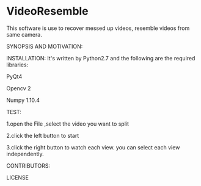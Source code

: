 # VideoResemble

This software is use to recover messed up videos, resemble videos from same camera. 

SYNOPSIS AND MOTIVATION:



INSTALLATION:
It's written by Python2.7 and the following are the required libraries:

PyQt4 

Opencv 2

Numpy 1.10.4




TEST:

1.open the File ,select the video you want to split

2.click the left button to start 

3.click the right button to watch each view.  you can select each view independently. 


CONTRIBUTORS:





LICENSE

